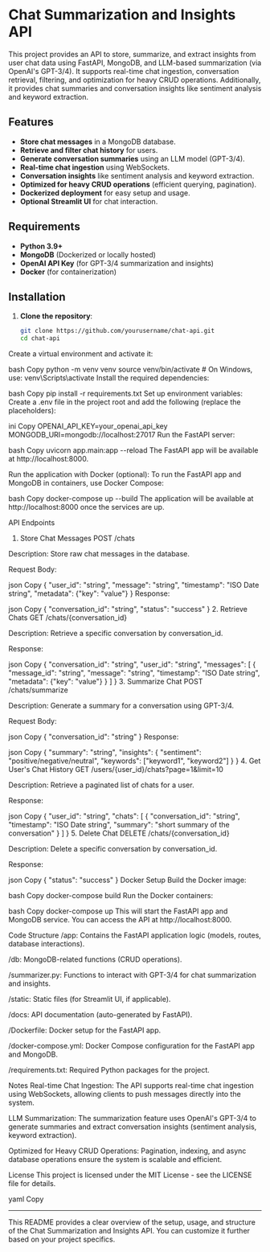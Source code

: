 # Chat Summarization and Insights API

This project provides an API to store, summarize, and extract insights from user chat data using FastAPI, MongoDB, and LLM-based summarization (via OpenAI's GPT-3/4). It supports real-time chat ingestion, conversation retrieval, filtering, and optimization for heavy CRUD operations. Additionally, it provides chat summaries and conversation insights like sentiment analysis and keyword extraction.

## Features
- **Store chat messages** in a MongoDB database.
- **Retrieve and filter chat history** for users.
- **Generate conversation summaries** using an LLM model (GPT-3/4).
- **Real-time chat ingestion** using WebSockets.
- **Conversation insights** like sentiment analysis and keyword extraction.
- **Optimized for heavy CRUD operations** (efficient querying, pagination).
- **Dockerized deployment** for easy setup and usage.
- **Optional Streamlit UI** for chat interaction.

## Requirements
- **Python 3.9+**
- **MongoDB** (Dockerized or locally hosted)
- **OpenAI API Key** (for GPT-3/4 summarization and insights)
- **Docker** (for containerization)

## Installation

1. **Clone the repository**:
   ```bash
   git clone https://github.com/yourusername/chat-api.git
   cd chat-api
Create a virtual environment and activate it:

bash
Copy
python -m venv venv
source venv/bin/activate   # On Windows, use: venv\Scripts\activate
Install the required dependencies:

bash
Copy
pip install -r requirements.txt
Set up environment variables: Create a .env file in the project root and add the following (replace the placeholders):

ini
Copy
OPENAI_API_KEY=your_openai_api_key
MONGODB_URI=mongodb://localhost:27017
Run the FastAPI server:

bash
Copy
uvicorn app.main:app --reload
The FastAPI app will be available at http://localhost:8000.

Run the application with Docker (optional): To run the FastAPI app and MongoDB in containers, use Docker Compose:

bash
Copy
docker-compose up --build
The application will be available at http://localhost:8000 once the services are up.

API Endpoints
1. Store Chat Messages
POST /chats

Description: Store raw chat messages in the database.

Request Body:

json
Copy
{
    "user_id": "string",
    "message": "string",
    "timestamp": "ISO Date string",
    "metadata": {"key": "value"}
}
Response:

json
Copy
{
    "conversation_id": "string",
    "status": "success"
}
2. Retrieve Chats
GET /chats/{conversation_id}

Description: Retrieve a specific conversation by conversation_id.

Response:

json
Copy
{
    "conversation_id": "string",
    "user_id": "string",
    "messages": [
        {
            "message_id": "string",
            "message": "string",
            "timestamp": "ISO Date string",
            "metadata": {"key": "value"}
        }
    ]
}
3. Summarize Chat
POST /chats/summarize

Description: Generate a summary for a conversation using GPT-3/4.

Request Body:

json
Copy
{
    "conversation_id": "string"
}
Response:

json
Copy
{
    "summary": "string",
    "insights": {
        "sentiment": "positive/negative/neutral",
        "keywords": ["keyword1", "keyword2"]
    }
}
4. Get User's Chat History
GET /users/{user_id}/chats?page=1&limit=10

Description: Retrieve a paginated list of chats for a user.

Response:

json
Copy
{
    "user_id": "string",
    "chats": [
        {
            "conversation_id": "string",
            "timestamp": "ISO Date string",
            "summary": "short summary of the conversation"
        }
    ]
}
5. Delete Chat
DELETE /chats/{conversation_id}

Description: Delete a specific conversation by conversation_id.

Response:

json
Copy
{
    "status": "success"
}
Docker Setup
Build the Docker image:

bash
Copy
docker-compose build
Run the Docker containers:

bash
Copy
docker-compose up
This will start the FastAPI app and MongoDB service. You can access the API at http://localhost:8000.

Code Structure
/app: Contains the FastAPI application logic (models, routes, database interactions).

/db: MongoDB-related functions (CRUD operations).

/summarizer.py: Functions to interact with GPT-3/4 for chat summarization and insights.

/static: Static files (for Streamlit UI, if applicable).

/docs: API documentation (auto-generated by FastAPI).

/Dockerfile: Docker setup for the FastAPI app.

/docker-compose.yml: Docker Compose configuration for the FastAPI app and MongoDB.

/requirements.txt: Required Python packages for the project.

Notes
Real-time Chat Ingestion: The API supports real-time chat ingestion using WebSockets, allowing clients to push messages directly into the system.

LLM Summarization: The summarization feature uses OpenAI's GPT-3/4 to generate summaries and extract conversation insights (sentiment analysis, keyword extraction).

Optimized for Heavy CRUD Operations: Pagination, indexing, and async database operations ensure the system is scalable and efficient.

License
This project is licensed under the MIT License - see the LICENSE file for details.

yaml
Copy

---

This README provides a clear overview of the setup, usage, and structure of the Chat Summarization and Insights API. You can customize it further based on your project specifics.


